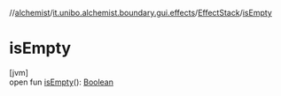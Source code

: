 //[alchemist](../../../index.md)/[it.unibo.alchemist.boundary.gui.effects](../index.md)/[EffectStack](index.md)/[isEmpty](is-empty.md)

# isEmpty

[jvm]\
open fun [isEmpty](is-empty.md)(): [Boolean](https://kotlinlang.org/api/latest/jvm/stdlib/kotlin/-boolean/index.html)
